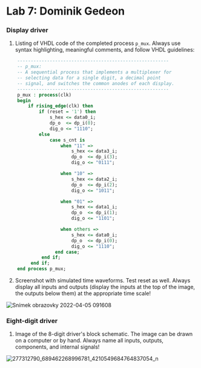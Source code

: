 # Lab 7: Dominik Gedeon

### Display driver

1. Listing of VHDL code of the completed process `p_mux`. Always use syntax highlighting, meaningful comments, and follow VHDL guidelines:

```vhdl
    --------------------------------------------------------
    -- p_mux:
    -- A sequential process that implements a multiplexer for
    -- selecting data for a single digit, a decimal point 
    -- signal, and switches the common anodes of each display.
    --------------------------------------------------------
    p_mux : process(clk)
    begin
        if rising_edge(clk) then
            if (reset = '1') then
                s_hex <= data0_i;
                dp_o  <= dp_i(0);
                dig_o <= "1110";
            else
                case s_cnt is
                    when "11" =>
                        s_hex <= data3_i;
                        dp_o  <= dp_i(3);
                        dig_o <= "0111";

                    when "10" =>
                        s_hex <= data2_i;
                        dp_o  <= dp_i(2);
                        dig_o <= "1011";

                    when "01" =>
                        s_hex <= data1_i;
                        dp_o  <= dp_i(1);
                        dig_o <= "1101";

                    when others =>
                        s_hex <= data0_i;
                        dp_o  <= dp_i(0);
                        dig_o <= "1110";
                  end case;
             end if;
         end if;
    end process p_mux;
```

2. Screenshot with simulated time waveforms. Test reset as well. Always display all inputs and outputs (display the inputs at the top of the image, the outputs below them) at the appropriate time scale!

![Snímek obrazovky 2022-04-05 091608](https://user-images.githubusercontent.com/99871518/161699372-a2a5614e-71cb-49f2-ae30-b4af1528af8b.png)



### Eight-digit driver

1. Image of the 8-digit driver's block schematic. The image can be drawn on a computer or by hand. Always name all inputs, outputs, components, and internal signals!

![277312790_689462268996781_4210549684764837054_n](https://user-images.githubusercontent.com/99871518/161697131-0a1b031f-fe5a-4354-8e01-a10eb5378d1d.jpg)


  
